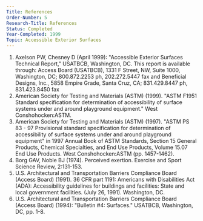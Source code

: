 ```yaml
---
Title: References
Order-Number: 5
Research-Title: References
Status: Completed
Year-Completed: 1999
Topic: Accessible Exterior Surfaces
---
```


1.  Axelson PW, Chesney D (April 1999): "Accessible Exterior Surfaces Technical Report," USATBCB, Washington, DC. This report is available through: Access Board (USATBCB), 1331 F Street, NW, Suite 1000, Washington, DC; 800.872.2253 ph, 202.272.5447 fax and Beneficial Designs, Inc., 5858 Empire Grade, Santa Cruz, CA; 831.429.8447 ph, 831.423.8450 fax
2.  American Society for Testing and Materials (ASTM) (1999). "ASTM F1951 Standard specification for determination of accessibility of surface systems under and around playground equipment." West Conshohocken:ASTM.
3.  American Society for Testing and Materials (ASTM) (1997). "ASTM PS 83 - 97 Provisional standard specification for determination of accessibility of surface systems under and around playground equipment" in 1997 Annual Book of ASTM Standards, Section 15 General Products, Chemical Specialties, and End Use Products, Volume 15.07 End Use Products. West Conshohocken:ASTM (pp. 1457-1462).
4.  Borg GAV, Noble BJ (1974). Perceived exertion. Exercise and Sport Science Review, 2:131-153.
5.  U.S. Architectural and Transportation Barriers Compliance Board (Access Board) (1991). 36 CFR part 1191: Americans with Disabilities Act (ADA): Accessibility guidelines for buildings and facilities: State and local government facilities. (July 26, 1991). Washington, DC.
6.  U.S. Architectural and Transportation Barriers Compliance Board (Access Board) (1994): "Bulletin #4: Surfaces." USATBCB, Washington, DC, pp. 1-8.
